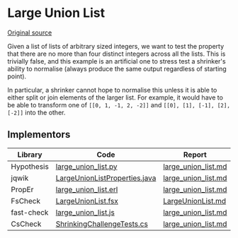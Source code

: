 # Large Union List

[Original source](https://github.com/HypothesisWorks/hypothesis/blob/master/hypothesis-python/tests/quality/test_shrink_quality.py)

Given a list of lists of arbitrary sized integers, we want to test the property that there are no more than four distinct integers across all the lists.
This is trivially false, and this example is an artificial one to stress test a shrinker's ability to normalise (always produce the same output regardless of starting point).

In particular, a shrinker cannot hope to normalise this unless it is able to either split or join elements of the larger list. For example, it would have to be able to transform one of `[[0, 1, -1, 2, -2]]` and `[[0], [1], [-1], [2], [-2]]` into the other.

## Implementors

| Library    | Code                                                                                                                        | Report                                                                          |
| ---------- | --------------------------------------------------------------------------------------------------------------------------- | ------------------------------------------------------------------------------- |
| Hypothesis | [large_union_list.py](/pbt-libraries/hypothesis/challenges/large_union_list.py)                                             | [large_union_list.md](/pbt-libraries/hypothesis/challenges/large_union_list.md) |
| jqwik      | [LargeUnionListProperties.java](/pbt-libraries/jqwik/src/test/java/challenges/largeunionlist/LargeUnionListProperties.java) | [large_union_list.md](/pbt-libraries/jqwik/reports/large_union_list.md)         |
| PropEr     | [large_union_list.erl](/pbt-libraries/proper/challenges/large_union_list.erl)                                               | [large_union_list.md](/pbt-libraries/proper/challenges/large_union_list.md)     |
| FsCheck    | [LargeUnionList.fsx](/pbt-libraries/fscheck/challenges/LargeUnionList.fsx)                                                  | [LargeUnionList.md](/pbt-libraries/fscheck/challenges/LargeUnionList.md)        |
| fast-check | [large_union_list.js](/pbt-libraries/fast-check/challenges/large_union_list.js)                                             | [large_union_list.md](/pbt-libraries/fast-check/reports/large_union_list.md)    |
| CsCheck    |[ShrinkingChallengeTests.cs](/pbt-libraries/cscheck/ShrinkingChallengeTests.cs#L30)|[large_union_list.md](/pbt-libraries/cscheck/reports/large_union_list.md)|

